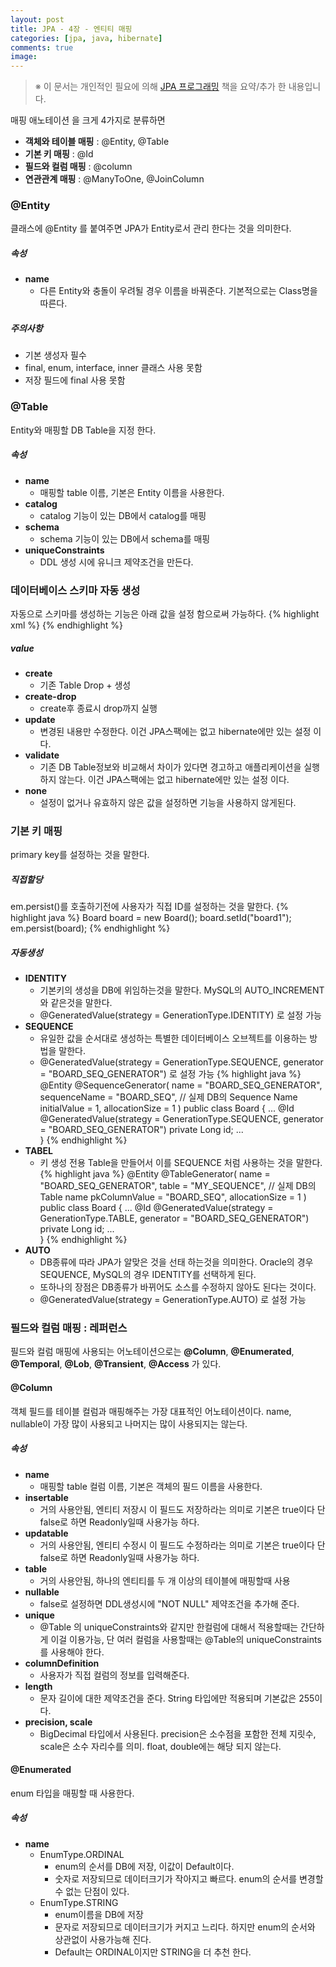 ```yaml
---
layout: post
title: JPA - 4장 - 엔티티 매핑
categories: [jpa, java, hibernate]
comments: true
image:
---
```

> ※ 이 문서는 개인적인 필요에 의해 [JPA 프로그래밍](http://www.acornpub.co.kr/book/jpa-programmig) 책을 요약/추가 한 내용입니다.

매핑 애노테이션 을 크게 4가지로 분류하면

  * **객체와 테이블 매핑** : @Entity, @Table
  * **기본 키 매핑** : @Id
  * **필드와 컬럼 매핑** : @column
  * **연관관계 매핑** : @ManyToOne, @JoinColumn

### @Entity
클래스에 @Entity 를 붙여주면 JPA가 Entity로서 관리 한다는 것을 의미한다.

##### 속성
  * **name**
    * 다른 Entity와 충돌이 우려될 경우 이름을 바꿔준다. 기본적으로는 Class명을 따른다.

##### 주의사항
  * 기본 생성자 필수
  * final, enum, interface, inner 클래스 사용 못함
  * 저장 필드에 final 사용 못함


### @Table
Entity와 매핑할 DB Table을 지정 한다.

##### 속성
  * **name**
    * 매핑할 table 이름, 기본은 Entity 이름을 사용한다.
  * **catalog**
    * catalog 기능이 있는 DB에서 catalog를 매핑
  * **schema**
    * schema 기능이 있는 DB에서 schema를 매핑
  * **uniqueConstraints**
    * DDL 생성 시에 유니크 제약조건을 만든다.

### 데이터베이스 스키마 자동 생성
자동으로 스키마를 생성하는 기능은 아래 값을 설정 함으로써 가능하다.
{% highlight xml %}
<property name="hibernate.hbm2ddl.auto" value="create"/>
{% endhighlight %}

##### value
  * **create**
    * 기존 Table Drop + 생성
  * **create-drop**
    * create후 종료시 drop까지 실행
  * **update**
    * 변경된 내용만 수정한다. 이건 JPA스팩에는 없고 hibernate에만 있는 설정 이다.
  * **validate**
    * 기존 DB Table정보와 비교해서 차이가 있다면 경고하고 애플리케이션을 실행 하지 않는다. 이건 JPA스팩에는 없고 hibernate에만 있는 설정 이다.
  * **none**
    * 설정이 없거나 유효하지 않은 값을 설정하면 기능을 사용하지 않게된다.

### 기본 키 매핑
primary key를 설정하는 것을 말한다.

##### 직접할당
  em.persist()를 호출하기전에 사용자가 직접 ID를 설정하는 것을 말한다.
  {% highlight java %}
  Board board = new Board();
  board.setId("board1");
  em.persist(board);
  {% endhighlight %}

##### 자동생성
  * **IDENTITY**
    * 기본키의 생성을 DB에 위임하는것을 말한다. MySQL의 AUTO_INCREMENT와 같은것을 말한다.
    * @GeneratedValue(strategy = GenerationType.IDENTITY) 로 설정 가능
  * **SEQUENCE**
    * 유일한 값을 순서대로 생성하는 특별한 데이터베이스 오브젝트를 이용하는 방법을 말한다.
    * @GeneratedValue(strategy = GenerationType.SEQUENCE, generator = "BOARD_SEQ_GENERATOR") 로 설정 가능
    {% highlight java %}
    @Entity
    @SequenceGenerator(
      name = "BOARD_SEQ_GENERATOR",
      sequenceName = "BOARD_SEQ", // 실제 DB의 Sequence Name
      initialValue = 1, allocationSize = 1 )
    public class Board {
    ...
      @Id
      @GeneratedValue(strategy = GenerationType.SEQUENCE, generator = "BOARD_SEQ_GENERATOR")
      private Long id;
    ...  
    }
    {% endhighlight %}
  * **TABEL**
    * 키 생성 전용 Table을 만들어서 이를 SEQUENCE 처럼 사용하는 것을 말한다.
    {% highlight java %}
    @Entity
    @TableGenerator(
      name = "BOARD_SEQ_GENERATOR",
      table = "MY_SEQUENCE", // 실제 DB의 Table name
      pkColumnValue = "BOARD_SEQ", allocationSize = 1 )
    public class Board {
    ...
      @Id
      @GeneratedValue(strategy = GenerationType.TABLE, generator = "BOARD_SEQ_GENERATOR")
      private Long id;
    ...  
    }
    {% endhighlight %}
  * **AUTO**
    * DB종류에 따라 JPA가 알맞은 것을 선태 하는것을 의미한다. Oracle의 경우 SEQUENCE, MySQL의 경우 IDENTITY를 선택하게 된다.
    * 또하나의 장점은 DB종류가 바뀌어도 소스를 수정하지 않아도 된다는 것이다.
    * @GeneratedValue(strategy = GenerationType.AUTO) 로 설정 가능

### 필드와 컬럼 매핑 : 레퍼런스
필드와 컬럼 매핑에 사용되는 어노테이션으로는 **@Column**, **@Enumerated**, **@Temporal**, **@Lob**, **@Transient**, **@Access** 가 있다.

#### @Column
객체 필드를 테이블 컬럼과 매핑해주는 가장 대표적인 어노테이션이다. name, nullable이 가장 많이 사용되고 나머지는 많이 사용되지는 않는다.

##### 속성
  * **name**
    * 매핑할 table 컬럼 이름, 기본은 객체의 필드 이름을 사용한다.
  * **insertable**
    * 거의 사용안됨, 엔티티 저장시 이 필드도 저장하라는 의미로 기본은 true이다 단 false로 하면 Readonly일때 사용가능 하다.
  * **updatable**
    * 거의 사용안됨, 엔티티 수정시 이 필드도 수정하라는 의미로 기본은 true이다 단 false로 하면 Readonly일때 사용가능 하다.
  * **table**
    * 거의 사용안됨, 하나의 엔티티를 두 개 이상의 테이블에 매핑할때 사용
  * **nullable**
    * false로 설정하면 DDL생성시에 "NOT NULL" 제약조건을 추가해 준다.
  * **unique**
    * @Table 의 uniqueConstraints와 같지만 한컬럼에 대해서 적용할때는 간단하게 이걸 이용가능, 단 여러 컬럼을 사용할때는 @Table의 uniqueConstraints를 사용해야 한다.
  * **columnDefinition**
    * 사용자가 직접 컬럼의 정보를 입력해준다.
  * **length**
    * 문자 길이에 대한 제약조건을 준다. String 타입에만 적용되며 기본값은 255이다.
  * **precision, scale**
    * BigDecimal 타입에서 사용된다. precision은 소수점을 포함한 전체 지릿수, scale은 소수 자리수를 의미. float, double에는 해당 되지 않는다.

#### @Enumerated
enum 타입을 매핑할 때 사용한다.

##### 속성
  * **name**
    * EnumType.ORDINAL
      * enum의 순서를 DB에 저장, 이값이 Default이다.
      * 숫자로 저장되므로 데이터크기가 작아지고 빠르다. enum의 순서를 변경할 수 없는 단점이 있다.
    * EnumType.STRING
      * enum이름을 DB에 저장
      * 문자로 저장되므로 데이터크기가 커지고 느리다. 하지만 enum의 순서와 상관없이 사용가능해 진다.
      * Default는 ORDINAL이지만 STRING을 더 추천 한다.

<!--more-->
